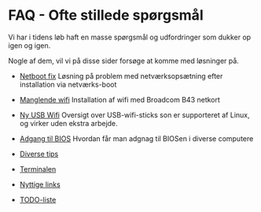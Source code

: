 # FAQ - Ofte stillede spørgsmål
Vi har i tidens løb haft en masse spørgsmål og udfordringer som dukker op igen og igen.

Nogle af dem, vil vi på disse sider forsøge at komme med løsninger på.

* [Netboot fix](/faq/netboot-fix.html)	Løsning på problem med netværksopsætning efter installation via netværks-boot
* [Manglende wifi](/faq/b43.html)	Installation af wifi med Broadcom B43 netkort
* [Ny USB Wifi](/faq/ny-wifi-usb.html)	Oversigt over USB-wifi-sticks son er supporteret af Linux, og virker uden ekstra arbejde.
* [Adgang til BIOS](/faq/bios.html)	Hvordan får man adgnag til BIOSen i diverse computere
* [Diverse tips](/faq/diverse.html)
* [Terminalen](/faq/terminal.html)
* [Nyttige links](/faq/links.html)

* [TODO-liste](/faq/todo.html)
